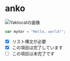# anko
![Yaktocatの画像](https://octodex.github.com/images/yaktocat.png)
``` javascript
var myVar = "Hello, world!";
```
- [x] リスト構文が必要
- [x] この項目は完了しています
- [ ] この項目は未完了です
